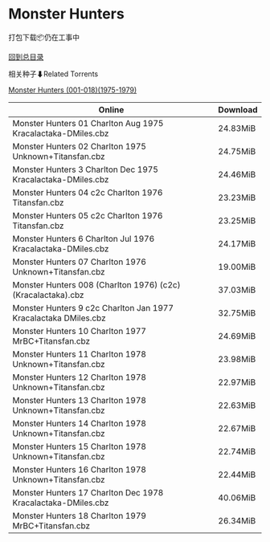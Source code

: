 # Monster Hunters

打包下载📦仍在工事中

[回到总目录](/Catalogs.md)







相关种子⬇Related Torrents

[Monster Hunters (001-018)(1975-1979)](https://github.com/alicewish/markdown/blob/master/torrent/Monster-Hunters--001-018--1975-1979.md)

Online | Download
--- | ---
Monster Hunters 01 Charlton Aug 1975 Kracalactaka-DMiles.cbz | 24.83MiB
Monster Hunters 02 Charlton 1975 Unknown+Titansfan.cbz | 24.75MiB
Monster Hunters 3 Charlton Dec 1975 Kracalactaka-DMiles.cbz | 24.46MiB
Monster Hunters 04 c2c Charlton 1976 Titansfan.cbz | 23.23MiB
Monster Hunters 05 c2c Charlton 1976 Titansfan.cbz | 23.25MiB
Monster Hunters 6 Charlton Jul 1976 Kracalactaka-DMiles.cbz | 24.17MiB
Monster Hunters 07 Charlton 1976 Unknown+Titansfan.cbz | 19.00MiB
Monster Hunters 008 (Charlton 1976) (c2c) (Kracalactaka).cbz | 37.03MiB
Monster Hunters 9 c2c Charlton Jan 1977 Kracalactaka DMiles.cbz | 32.75MiB
Monster Hunters 10 Charlton 1977 MrBC+Titansfan.cbz | 24.69MiB
Monster Hunters 11 Charlton 1978 Unknown+Titansfan.cbz | 23.98MiB
Monster Hunters 12 Charlton 1978 Unknown+Titansfan.cbz | 22.97MiB
Monster Hunters 13 Charlton 1978 Unknown+Titansfan.cbz | 22.63MiB
Monster Hunters 14 Charlton 1978 Unknown+Titansfan.cbz | 22.67MiB
Monster Hunters 15 Charlton 1978 Unknown+Titansfan.cbz | 22.74MiB
Monster Hunters 16 Charlton 1978 Unknown+Titansfan.cbz | 22.44MiB
Monster Hunters 17 Charlton Dec 1978 Kracalactaka-DMiles.cbz | 40.06MiB
Monster Hunters 18 Charlton 1979 MrBC+Titansfan.cbz | 26.34MiB